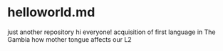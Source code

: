 # helloworld.md
just another repository
hi everyone!
acquisition of first language in The Gambia
how mother tongue affects our L2

